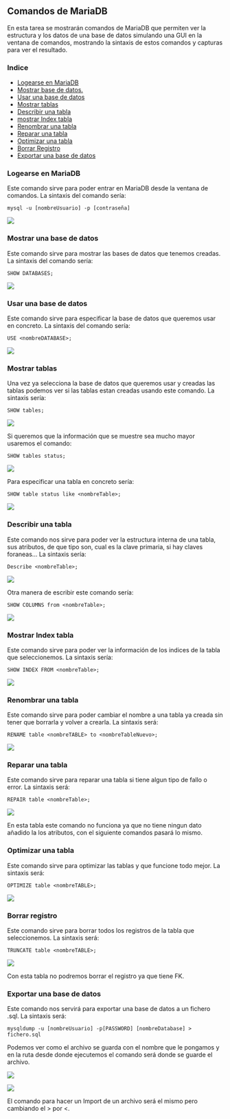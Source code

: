 ## Comandos de MariaDB ##
En esta tarea se mostrarán comandos de MariaDB que permiten ver la estructura y los datos de una base de datos simulando una GUI en la ventana de comandos, mostrando la sintaxis de estos comandos y capturas para ver el resultado.

### Indice ###
- [Logearse en MariaDB](#LOGIN)
- [Mostrar base de datos.](#SHOWBDD)
- [Usar una base de datos](#USE)
- [Mostrar tablas](#SHOWT)
- [Describir una tabla](#DESC)
- [mostrar Index tabla](#INDEX)
- [Renombrar una tabla](#RENAME)
- [Reparar una tabla](#REPAIR)
- [Optimizar una tabla](#OPTI)
- [Borrar Registro](#TRUN)
- [Exportar una base de datos](#EXPORT)

### Logearse en MariaDB <a name="LOGIN"></a>
Este comando sirve para poder entrar en MariaDB desde la ventana de comandos. La sintaxis del comando sería:
	
	mysql -u [nombreUsuario] -p [contraseña]
![](Img/Comandos-1.PNG)

### Mostrar una base de datos <a name="SHOWBDD"></a> ###
Este comando sirve para mostrar las bases de datos que tenemos creadas. La sintaxis del comando sería:

	SHOW DATABASES;
![](Img/Comandos-2.PNG)

### Usar una base de datos <a name="USE"></a> ###
Este comando sirve para especificar la base de datos que queremos usar en concreto. La sintaxis del comando sería:

	USE <nombreDATABASE>;
![](Img/Comandos-3.PNG)

### Mostrar tablas <a name="SHOWT"></a> ###
Una vez ya selecciona la base de datos que queremos usar y creadas las tablas podemos ver si las tablas estan creadas usando este comando. La sintaxis sería:

	SHOW tables;
![](Img/Comandos-4.PNG)

Si queremos que la información que se muestre sea mucho mayor usaremos el comando:

	SHOW tables status;
![](Img/Comandos-9.PNG)

Para especificar una tabla en concreto sería:

	SHOW table status like <nombreTable>;
![](Img/Comandos-10.PNG)

### Describir una tabla <a name="DESC"></a> ###
Este comando nos sirve para poder ver la estructura interna de una tabla, sus atributos, de que tipo son, cual es la clave primaria, si hay claves foraneas... La sintaxis sería:

	Describe <nombreTable>;
![](Img/Comandos-5.PNG)

Otra manera de escribir este comando sería:

	SHOW COLUMNS from <nombreTable>;
![](Img/Comandos-11.PNG)

### Mostrar Index tabla <a name="INDEX"></a> ###
Este comando sirve para poder ver la información de los indices de la tabla que seleccionemos. La sintaxis sería:

	SHOW INDEX FROM <nombreTable>;
![](Img/Comandos-6.PNG)

### Renombrar una tabla <a name="RENAME"></a> ###
Este comando sirve para poder cambiar el nombre a una tabla ya creada sin tener que borrarla y volver a crearla. La sintaxis será:

	RENAME table <nombreTABLE> to <nombreTableNuevo>;
![](Img/Comandos-12.PNG)

### Reparar una tabla <a name="REPAIR"></a> ###
Este comando sirve para reparar una tabla si tiene algun tipo de fallo o error. La sintaxis será:
	
	REPAIR table <nombreTable>;
![](Img/Comandos-13.PNG)

En esta tabla este comando no funciona ya que no tiene ningun dato añadido la los atributos, con el siguiente comandos pasará lo mismo.
### Optimizar una tabla <a name="OPTI"></a> ###
Este comando sirve para optimizar las tablas y que funcione todo mejor. La sintaxis será:

	OPTIMIZE table <nombreTABLE>;
![](Img/Comandos-14.PNG)

### Borrar registro <a name="TRUN"></a> ###
Este comando sirve para borrar todos los registros de la tabla que seleccionemos. La sintaxis será:

	TRUNCATE table <nombreTABLE>;
![](Img/Comandos-15.PNG)

Con esta tabla no podremos borrar el registro ya que tiene FK.

### Exportar una base de datos <a name="EXPORT"></a> ###
Este comando nos servirá para exportar una base de datos a un fichero .sql. La sintaxis será:

	mysqldump -u [nombreUsuario] -p[PASSWORD] [nombreDatabase] > fichero.sql
Podemos ver como el archivo se guarda con el nombre que le pongamos y en la ruta desde donde ejecutemos el comando será donde se guarde el archivo.

![](Img/Comandos-7.PNG) 

![](Img/Comandos-8.PNG)

El comando para hacer un Import de un archivo será el mismo pero cambiando el > por <.